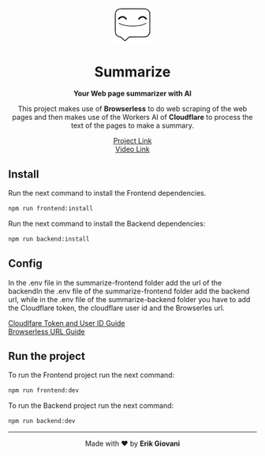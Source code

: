 <div align="center">
    <img width="15%" src="./summarize-frontend/public/logo.png">
    <h1>Summarize</h1>
</div>

<div align="center">
    <b>Your Web page summarizer with AI</b>
    <p>This project makes use of <b>Browserless</b> to do web scraping of the web pages and then makes use of the Workers AI of <b>Cloudflare</b> to process the text of the pages to make a summary.</p> 
</div>

<div align="center">
    <a href="">Project Link</a>
    <br>
    <a href="">Video Link</a>
</div>

## Install

Run the next command to install the Frontend dependencies.

```bash
npm run frontend:install
```

Run the next command to install the Backend dependencies:

```bash
npm run backend:install
```

## Config

In the .env file in the summarize-frontend folder add the url of the backendIn the .env file of the summarize-frontend folder add the backend url, while in the .env file of the summarize-backend folder you have to add the Cloudflare token, the cloudflare user id and the Browserles url.

<a href="https://developers.cloudflare.com/workers-ai/get-started/rest-api/">Cloudlfare Token and User ID Guide</a>
<br>
<a href="https://docs.browserless.io/">Browserless URL Guide</a>

## Run the project

To run the Frontend project run the next command:

```bash
npm run frontend:dev
```

To run the Backend project run the next command:

```bash
npm run backend:dev
```

---

<div align="center">

Made with ❤️ by **Erik Giovani**

</div>
